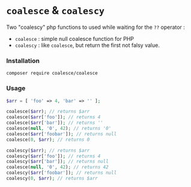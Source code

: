 # `coalesce` & `coalescy`

Two "coalescy" php functions to used while waiting for the `??` operator :
- `coalesce` : simple null coalesce function for PHP
- `coalescy` : like `coalesce`, but return the first not falsy value.

### Installation

```
composer require coalesce/coalesce
```

### Usage

```php
$arr = [ 'foo' => 4, 'bar' => '' ];

coalesce($arr); // returns $arr
coalesce($arr['foo']); // returns 4
coalesce($arr['bar']); // returns ''
coalesce(null, '0', 42); // returns '0'
coalesce($arr['foobar']); // returns null
coalesce(0, $arr); // returns 0

coalescy($arr); // returns $arr
coalescy($arr['foo']); // returns 4
coalescy($arr['bar']); // returns null
coalesce(null, '0', 42); // returns 42
coalescy($arr['foobar']); // returns null
coalescy(0, $arr); // returns $arr
```
